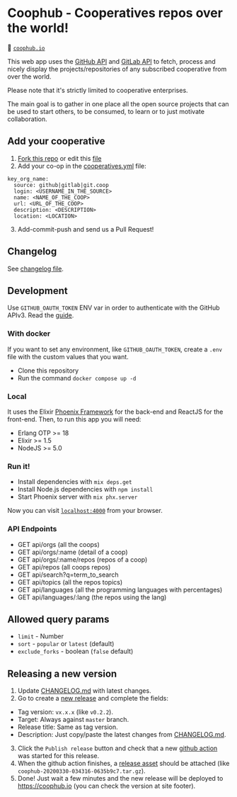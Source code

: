 # Coophub - Cooperatives repos over the world!

:link: [`coophub.io`](http://coophub.io)

This web app uses the [GitHub API](https://developer.github.com/v3/) and [GitLab API](https://docs.gitlab.com/ee/api/README.html) to fetch, process and nicely display the projects/repositories of any subscribed cooperative from over the world.

Please note that it's strictly limited to cooperative enterprises.

The main goal is to gather in one place all the open source projects that can be used to start others, to be consumed, to learn or to just motivate collaboration.

## Add your cooperative
1. [Fork this repo](https://github.com/fiqus/coophub/fork) or edit this [file](https://github.com/fiqus/coophub/edit/master/cooperatives.yml)
2. Add your co-op in the [cooperatives.yml](https://github.com/fiqus/coophub/blob/master/cooperatives.yml) file:
```
key_org_name:
  source: github|gitlab|git.coop
  login: <USERNAME_IN_THE_SOURCE>
  name: <NAME_OF_THE_COOP>
  url: <URL_OF_THE_COOP>
  description: <DESCRIPTION>
  location: <LOCATION>
```
3. Add-commit-push and send us a Pull Request!

## Changelog
See [changelog file](CHANGELOG.md).

## Development

Use `GITHUB_OAUTH_TOKEN` ENV var in order to authenticate with the GitHub APIv3. Read the [guide](https://developer.github.com/v3/guides/getting-started/#oauth).

### With docker

If you want to set any environment, like `GITHUB_OAUTH_TOKEN`, create a `.env` file with the custom values that you want.

* Clone this repository
* Run the command `docker compose up -d`

### Local
It uses the Elixir [Phoenix Framework](https://phoenixframework.org/) for the back-end and ReactJS for the front-end.
Then, to run this app you will need:
- Erlang OTP >= 18
- Elixir >= 1.5
- NodeJS >= 5.0

### Run it!
- Install dependencies with `mix deps.get`
- Install Node.js dependencies with `npm install`
- Start Phoenix server with `mix phx.server`

Now you can visit [`localhost:4000`](http://localhost:4000) from your browser.

### API Endpoints
- GET api/orgs (all the coops)
- GET api/orgs/:name (detail of a coop)
- GET api/orgs/:name/repos (repos of a coop)
- GET api/repos (all coops repos)
- GET api/search?q=term_to_search
- GET api/topics (all the repos topics)
- GET api/languages (all the programming languages with percentages)
- GET api/languages/:lang (the repos using the lang)

## Allowed query params
- `limit` - Number
- `sort` - `popular` or `latest` (default)
- `exclude_forks` - boolean (`false` default)

## Releasing a new version
1. Update [CHANGELOG.md](https://github.com/fiqus/coophub/blob/master/CHANGELOG.md) with latest changes.
2. Go to create a [new release](https://github.com/fiqus/coophub/releases/new) and complete the fields:
  - Tag version: `vx.x.x` (like `v0.2.2`).
  - Target: Always against `master` branch.
  - Release title: Same as tag version.
  - Description: Just copy/paste the latest changes from [CHANGELOG.md](https://github.com/fiqus/coophub/blob/master/CHANGELOG.md).
3. Click the `Publish release` button and check that a new [github action](https://github.com/fiqus/coophub/actions?query=workflow%3A%22CI+-+Build+release+asset%22) was started for this release.
4. When the github action finishes, a [release asset](https://github.com/fiqus/coophub/releases/latest) should be attached (like `coophub-20200330-034316-0635b9c7.tar.gz`).
5. Done! Just wait a few minutes and the new release will be deployed to https://coophub.io (you can check the version at site footer).

